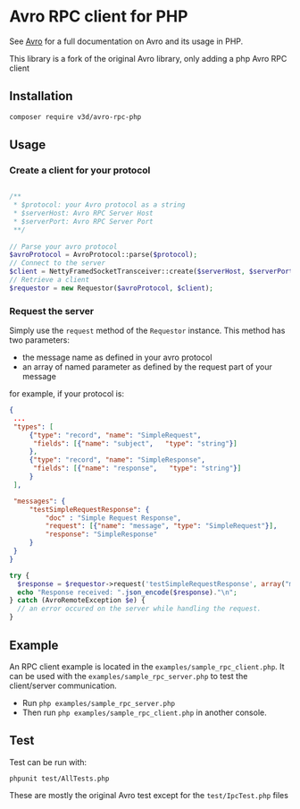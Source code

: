# Avro RPC client for PHP

See [Avro](http://avro.apache.org/) for a full documentation on Avro and its 
usage in PHP.

This library is a fork of the original Avro library, only adding a php Avro RPC client


## Installation
 
```bash
composer require v3d/avro-rpc-php
```

## Usage

### Create a client for your protocol 

```php

/**
 * $protocol: your Avro protocol as a string
 * $serverHost: Avro RPC Server Host
 * $serverPort: Avro RPC Server Port
 **/
 
// Parse your avro protocol
$avroProtocol = AvroProtocol::parse($protocol);
// Connect to the server
$client = NettyFramedSocketTransceiver::create($serverHost, $serverPort);
// Retrieve a client
$requestor = new Requestor($avroProtocol, $client);
```
### Request the server
Simply use the `request` method of the `Requestor` instance.
This method has two parameters:

  - the message name as defined in your avro protocol
  - an array of named parameter as defined by the request part of your message

for example, if your protocol is:

```json
{
 ...
 "types": [
     {"type": "record", "name": "SimpleRequest",
      "fields": [{"name": "subject",   "type": "string"}]
     },
     {"type": "record", "name": "SimpleResponse",
      "fields": [{"name": "response",   "type": "string"}]
     }
 ],

 "messages": {
     "testSimpleRequestResponse": {
         "doc" : "Simple Request Response",
         "request": [{"name": "message", "type": "SimpleRequest"}],
         "response": "SimpleResponse"
     }
 }
}
```

```php
try {
  $response = $requestor->request('testSimpleRequestResponse', array("message" => array("subject" => "pong")));
  echo "Response received: ".json_encode($response)."\n";
} catch (AvroRemoteException $e) {
  // an error occured on the server while handling the request.
}
```

## Example
An RPC client example is located in the `examples/sample_rpc_client.php`. It can be used 
with the `examples/sample_rpc_server.php` to test the client/server communication.
 
 - Run `php examples/sample_rpc_server.php`
 - Then run `php examples/sample_rpc_client.php` in another console.

## Test
Test can be run with:
```shell
phpunit test/AllTests.php
```

These are mostly the original Avro test except for the `test/IpcTest.php` files

